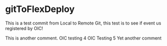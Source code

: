 # gitToFlexDeploy

This is a test commit from Local to Remote Git, this test is to see if event us registered by OIC!

This is another comment.
OIC testing 4
OIC Testing 5
Yet another comment